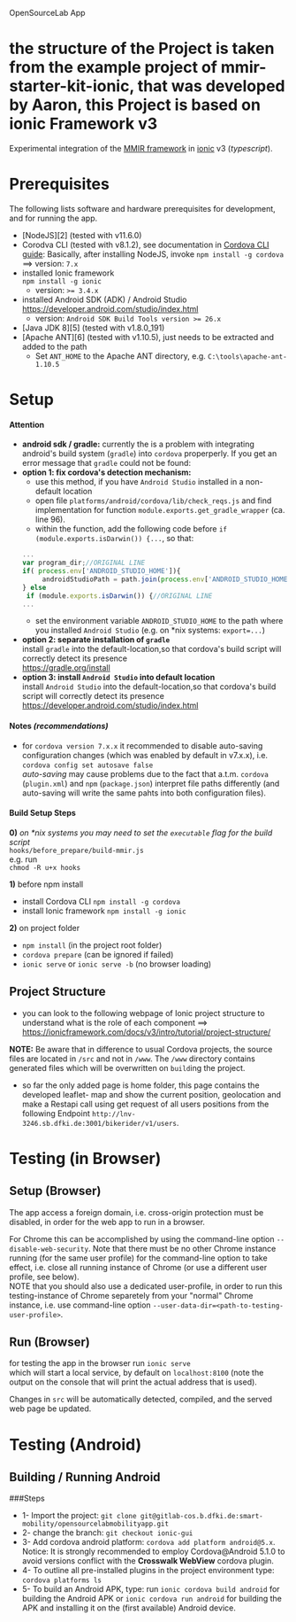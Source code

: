 OpenSourceLab App

the structure of the Project is taken from the example project of mmir-starter-kit-ionic, that was developed by Aaron, this Project is based on ionic Framework v3
===========

Experimental integration of the [MMIR framework][0] in [ionic][1] v3 (_typescript_).

# Prerequisites

The following lists software and hardware prerequisites
for development, and for running the app.

 * [NodeJS][2] (tested with v11.6.0)
 * Corodva CLI (tested with v8.1.2), see documentation in [Cordova CLI guide][1]:
   Basically, after installing NodeJS, invoke `npm install -g cordova` ==> version: `7.x`
 * installed Ionic framework  
   `npm install -g ionic`  
   * version: `>= 3.4.x`
 * installed Android SDK (ADK) / Android Studio  
   https://developer.android.com/studio/index.html
   * version: `Android SDK Build Tools version >= 26.x`
 * [Java JDK 8][5] (tested with v1.8.0_191)
 * [Apache ANT][6] (tested with v1.10.5), just needs to be extracted and added to the path
    * Set `ANT_HOME` to the Apache ANT directory, e.g. `C:\tools\apache-ant-1.10.5`

# Setup

#### Attention

 * __android sdk / gradle:__ currently the is a problem with integrating android's build system (`gradle`) into `cordova` properperly. If you get an error message that `gradle` could not be found:  
  * __option 1: fix cordova's detection mechanism:__
    * use this method, if you have `Android Studio` installed in a non-default location
    * open file `platforms/android/cordova/lib/check_reqs.js` and find implementation for function `module.exports.get_gradle_wrapper` (ca. line 96).
    * within the function, add the following code before `if (module.exports.isDarwin()) {...`, so that:  
    ```javascript
    ...
    var program_dir;//ORIGINAL LINE
	if( process.env['ANDROID_STUDIO_HOME']){
		 androidStudioPath = path.join(process.env['ANDROID_STUDIO_HOME'], 'gradle');
    } else
     if (module.exports.isDarwin()) {//ORIGINAL LINE
    ...
    ```
    * set the environment variable `ANDROID_STUDIO_HOME` to the path where you installed `Android Studio` (e.g. on *nix systems: `export=...`)
  * __option 2: separate installation of `gradle`__  
  install `gradle` into the default-location,so that cordova's build script will correctly detect its presence  
    https://gradle.org/install
  * __option 3: install `Android Studio` into default location__  
  install `Android Studio` into the default-location,so that cordova's build script will correctly detect its presence  
    https://developer.android.com/studio/index.html

#### Notes _(recommendations)_
 * for `cordova version 7.x.x` it recommended to disable auto-saving
    configuration changes (which was enabled by default in v7.x.x), i.e.  
      `cordova config set autosave false`            
    _auto-saving_ may cause problems due to the fact that a.t.m.
      `cordova` (`plugin.xml`) and `npm` (`package.json`) interpret
    file paths differently (and auto-saving will write the same
    pahts into both configuration files).

#### Build Setup Steps
__0)__ _on *nix systems you may need to set the `executable` flag for the build script_  
    `hooks/before_prepare/build-mmir.js`  
  e.g. run  
    `chmod -R u+x hooks`

__1)__ before npm install

  - install Cordova CLI `npm install -g cordova`
  - install Ionic framework `npm install -g ionic`

__2)__ on project folder

  - `npm install` (in the project root folder)
  - `cordova prepare` (can be ignored if failed)
  - `ionic serve` or `ionic serve -b` (no browser loading)

## Project Structure
* you can look to the following webpage of Ionic project structure to understand what is the role of each component ==> https://ionicframework.com/docs/v3/intro/tutorial/project-structure/

**NOTE:** Be aware that in difference to usual Cordova projects, the source files are located in `/src` and
not in `/www`. The `/www` directory contains generated files which will be overwritten on `build`ing the project.

* so far the only added page is home folder, this page contains the developed leaflet- map and show the current position, geolocation and make a Restapi call using get request of all users positions from the following Endpoint `http://lnv-3246.sb.dfki.de:3001/bikerider/v1/users`.  


# Testing (in Browser)

## Setup (Browser)

The app access a foreign domain, i.e. cross-origin protection must be disabled, in order for the web app to run in a browser.

For Chrome this can be accomplished by using the command-line option `--disable-web-security`. Note that there must be no other Chrome instance running (for the same user profile) for the command-line option to take effect, i.e. close all running instance of Chrome (or use a different user profile, see below).  
NOTE that you should also use a dedicated user-profile, in order to run this testing-instance
     of Chrome separetely from your "normal" Chrome instance, i.e. use command-line option `--user-data-dir=<path-to-testing-user-profile>`.


## Run (Browser)

for testing the app in the browser run
`ionic serve`  
which will start a local service, by default on `localhost:8100` (note the output on the console that will print the actual address that is used).

Changes in `src` will be automatically detected, compiled, and the served web page be updated.

# Testing (Android)

## Building / Running Android

###Steps

* 1- Import the project: `git clone git@gitlab-cos.b.dfki.de:smart-mobility/opensourcelabmobilityapp.git`
* 2- change the branch: `git checkout ionic-gui`
* 3- Add cordova android platform: `cordova add platform android@5.x`. Notice: It is strongly recommended to
    employ Cordova@Android 5.1.0  to avoid versions conflict with the __Crosswalk WebView__ cordova plugin.
* 4- To outline all pre-installed plugins in the project environment type: `cordova platforms ls`
* 5- To build an Android APK, type: run `ionic cordova build android` for building the Android APK
or `ionic cordova run android` for building the APK and installing it on the (first available) Android device.


[0]: https://github.com/mmig/mmir-lib
[1]: https://ionicframework.com
